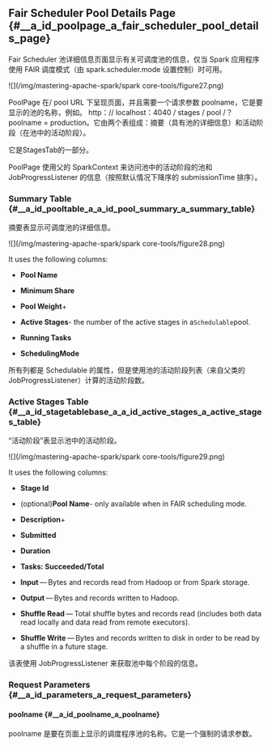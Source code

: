 ## Fair Scheduler Pool Details Page {#__a_id_poolpage_a_fair_scheduler_pool_details_page}

Fair Scheduler 池详细信息页面显示有关可调度池的信息，仅当 Spark 应用程序使用 FAIR 调度模式（由 spark.scheduler.mode 设置控制）时可用。

![](/img/mastering-apache-spark/spark core-tools/figure27.png)

PoolPage 在/ pool URL 下呈现页面，并且需要一个请求参数 poolname，它是要显示的池的名称，例如。 http：// localhost：4040 / stages / pool /？poolname = production。它由两个表组成：摘要（具有池的详细信息）和活动阶段（在池中的活动阶段）。

它是StagesTab的一部分。

PoolPage 使用父的 SparkContext 来访问池中的活动阶段的池和 JobProgressListener 的信息（按照默认情况下降序的 submissionTime 排序）。

### Summary Table {#__a_id_pooltable_a_a_id_pool_summary_a_summary_table}

摘要表显示可调度池的详细信息。

![](/img/mastering-apache-spark/spark core-tools/figure28.png)

It uses the following columns:

* **Pool Name**

* **Minimum Share**

* **Pool Weight**+

* **Active Stages**- the number of the active stages in a`Schedulable`pool.

* **Running Tasks**

* **SchedulingMode**

所有列都是 Schedulable 的属性，但是使用池的活动阶段列表（来自父类的 JobProgressListener）计算的活动阶段数。

### Active Stages Table {#__a_id_stagetablebase_a_a_id_active_stages_a_active_stages_table}

“活动阶段”表显示池中的活动阶段。

![](/img/mastering-apache-spark/spark core-tools/figure29.png)

It uses the following columns:

* **Stage Id**

* \(optional\)**Pool Name**- only available when in FAIR scheduling mode.

* **Description**+

* **Submitted**

* **Duration**

* **Tasks: Succeeded/Total**

* **Input** — Bytes and records read from Hadoop or from Spark storage.

* **Output** — Bytes and records written to Hadoop.

* **Shuffle Read** — Total shuffle bytes and records read \(includes both data read locally and data read from remote executors\).

* **Shuffle Write** — Bytes and records written to disk in order to be read by a shuffle in a future stage.

该表使用 JobProgressListener 来获取池中每个阶段的信息。

### Request Parameters {#__a_id_parameters_a_request_parameters}

#### poolname {#__a_id_poolname_a_poolname}

poolname 是要在页面上显示的调度程序池的名称。它是一个强制的请求参数。

